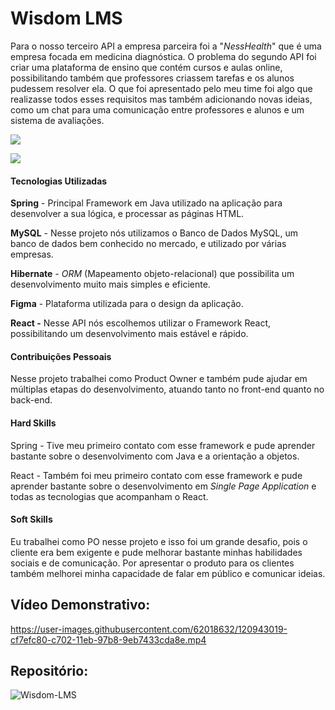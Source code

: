 # Wisdom LMS

Para o nosso terceiro API a empresa parceira foi a "_NessHealth_" que é uma empresa focada em medicina diagnóstica. O problema do segundo API foi criar uma plataforma de ensino que contém cursos e aulas online, possibilitando também que professores criassem tarefas e os alunos pudessem resolver ela. O que foi apresentado pelo meu time foi algo que realizasse todos esses requisitos mas também adicionando novas ideias, como um chat para uma comunicação entre professores e alunos e um sistema de avaliações.

![](https://raw.githubusercontent.com/guilherme4garcia/TG-Portfolio/main/Assets/wisdom.jpg?token=GHSAT0AAAAAACB6GIDTJ7LA4A3QADSOX5N4ZCKN57A)

![](https://raw.githubusercontent.com/guilherme4garcia/TG-Portfolio/main/Assets/wisdom-home.png?token=GHSAT0AAAAAACB6GIDS3JMR643QXJUPBCHUZCKN7HQ)


#### **Tecnologias Utilizadas**

**Spring** - Principal Framework em Java utilizado na aplicação para desenvolver a sua lógica, e processar as páginas HTML.

**MySQL** - Nesse projeto nós utilizamos o Banco de Dados MySQL, um banco de dados bem conhecido no mercado, e utilizado por várias empresas.

**Hibernate** - _ORM_ (Mapeamento objeto-relacional) que possibilita um desenvolvimento muito mais simples e eficiente.

**Figma** - Plataforma utilizada para o design da aplicação.

**React -** Nesse API nós escolhemos utilizar o Framework React, possibilitando um desenvolvimento mais estável e rápido.

#### **Contribuições Pessoais**

Nesse projeto trabalhei como Product Owner e também pude ajudar em múltiplas etapas do desenvolvimento, atuando tanto no front-end quanto no back-end.

#### **Hard Skills**

Spring - Tive meu primeiro contato com esse framework e pude aprender bastante sobre o desenvolvimento com Java e a orientação a objetos.

React - Também foi meu primeiro contato com esse framework e pude aprender bastante sobre o desenvolvimento em _Single Page Application_ e todas as tecnologias que acompanham o React.

#### **Soft Skills**

Eu trabalhei como PO nesse projeto e isso foi um grande desafio, pois o cliente era bem exigente e pude melhorar bastante minhas habilidades sociais e de comunicação. Por apresentar o produto para os clientes também melhorei minha capacidade de falar em público e comunicar ideias.

## Vídeo Demonstrativo: 

https://user-images.githubusercontent.com/62018632/120943019-cf7efc80-c702-11eb-97b8-9eb7433cda8e.mp4

## Repositório:
![Wisdom-LMS](https://github.com/guilherme4garcia/Wisdom-LMS)
